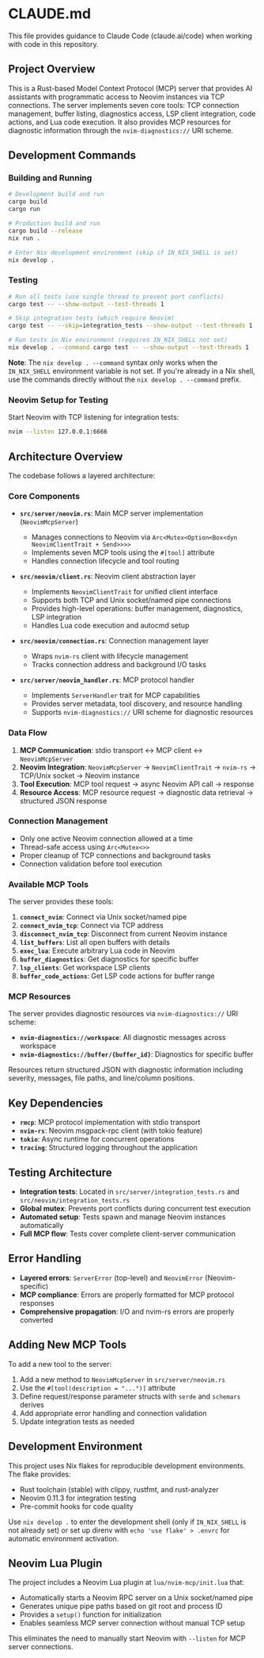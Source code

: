 # CLAUDE.md

This file provides guidance to Claude Code (claude.ai/code) when working
with code in this repository.

## Project Overview

This is a Rust-based Model Context Protocol (MCP) server that provides AI
assistants with programmatic access to Neovim instances via TCP connections.
The server implements seven core tools: TCP connection management, buffer
listing, diagnostics access, LSP client integration, code actions, and Lua
code execution. It also provides MCP resources for diagnostic information
through the `nvim-diagnostics://` URI scheme.

## Development Commands

### Building and Running

```bash
# Development build and run
cargo build
cargo run

# Production build and run
cargo build --release
nix run .

# Enter Nix development environment (skip if IN_NIX_SHELL is set)
nix develop .
```

### Testing

```bash
# Run all tests (use single thread to prevent port conflicts)
cargo test -- --show-output --test-threads 1

# Skip integration tests (which require Neovim)
cargo test -- --skip=integration_tests --show-output --test-threads 1

# Run tests in Nix environment (requires IN_NIX_SHELL not set)
nix develop . --command cargo test -- --show-output --test-threads 1
```

**Note**: The `nix develop . --command` syntax only works when the
`IN_NIX_SHELL` environment variable is not set. If you're already in a Nix
shell, use the commands directly without the `nix develop . --command` prefix.

### Neovim Setup for Testing

Start Neovim with TCP listening for integration tests:

```bash
nvim --listen 127.0.0.1:6666
```

## Architecture Overview

The codebase follows a layered architecture:

### Core Components

- **`src/server/neovim.rs`**: Main MCP server implementation (`NeovimMcpServer`)
  - Manages connections to Neovim via
    `Arc<Mutex<Option<Box<dyn NeovimClientTrait + Send>>>>`
  - Implements seven MCP tools using the `#[tool]` attribute
  - Handles connection lifecycle and tool routing

- **`src/neovim/client.rs`**: Neovim client abstraction layer
  - Implements `NeovimClientTrait` for unified client interface
  - Supports both TCP and Unix socket/named pipe connections
  - Provides high-level operations: buffer management, diagnostics, LSP integration
  - Handles Lua code execution and autocmd setup

- **`src/neovim/connection.rs`**: Connection management layer
  - Wraps `nvim-rs` client with lifecycle management
  - Tracks connection address and background I/O tasks

- **`src/server/neovim_handler.rs`**: MCP protocol handler
  - Implements `ServerHandler` trait for MCP capabilities
  - Provides server metadata, tool discovery, and resource handling
  - Supports `nvim-diagnostics://` URI scheme for diagnostic resources

### Data Flow

1. **MCP Communication**: stdio transport ↔ MCP client ↔ `NeovimMcpServer`
2. **Neovim Integration**: `NeovimMcpServer` → `NeovimClientTrait` → `nvim-rs` →
   TCP/Unix socket → Neovim instance
3. **Tool Execution**: MCP tool request → async Neovim API call → response
4. **Resource Access**: MCP resource request → diagnostic data retrieval →
   structured JSON response

### Connection Management

- Only one active Neovim connection allowed at a time
- Thread-safe access using `Arc<Mutex<>>`
- Proper cleanup of TCP connections and background tasks
- Connection validation before tool execution

### Available MCP Tools

The server provides these tools:

1. **`connect_nvim`**: Connect via Unix socket/named pipe
2. **`connect_nvim_tcp`**: Connect via TCP address
3. **`disconnect_nvim_tcp`**: Disconnect from current Neovim instance
4. **`list_buffers`**: List all open buffers with details
5. **`exec_lua`**: Execute arbitrary Lua code in Neovim
6. **`buffer_diagnostics`**: Get diagnostics for specific buffer
7. **`lsp_clients`**: Get workspace LSP clients
8. **`buffer_code_actions`**: Get LSP code actions for buffer range

### MCP Resources

The server provides diagnostic resources via `nvim-diagnostics://` URI scheme:

- **`nvim-diagnostics://workspace`**: All diagnostic messages across workspace
- **`nvim-diagnostics://buffer/{buffer_id}`**: Diagnostics for specific buffer

Resources return structured JSON with diagnostic information including severity,
messages, file paths, and line/column positions.

## Key Dependencies

- **`rmcp`**: MCP protocol implementation with stdio transport
- **`nvim-rs`**: Neovim msgpack-rpc client (with tokio feature)
- **`tokio`**: Async runtime for concurrent operations
- **`tracing`**: Structured logging throughout the application

## Testing Architecture

- **Integration tests**: Located in `src/server/integration_tests.rs` and
  `src/neovim/integration_tests.rs`
- **Global mutex**: Prevents port conflicts during concurrent test execution
- **Automated setup**: Tests spawn and manage Neovim instances automatically
- **Full MCP flow**: Tests cover complete client-server communication

## Error Handling

- **Layered errors**: `ServerError` (top-level) and `NeovimError` (Neovim-specific)
- **MCP compliance**: Errors are properly formatted for MCP protocol responses
- **Comprehensive propagation**: I/O and nvim-rs errors are properly converted

## Adding New MCP Tools

To add a new tool to the server:

1. Add a new method to `NeovimMcpServer` in `src/server/neovim.rs`
2. Use the `#[tool(description = "...")]` attribute
3. Define request/response parameter structs with `serde` and `schemars`
   derives
4. Add appropriate error handling and connection validation
5. Update integration tests as needed

## Development Environment

This project uses Nix flakes for reproducible development environments.
The flake provides:

- Rust toolchain (stable) with clippy, rustfmt, and rust-analyzer
- Neovim 0.11.3 for integration testing
- Pre-commit hooks for code quality

Use `nix develop .` to enter the development shell (only if `IN_NIX_SHELL` is
not already set) or set up direnv with `echo 'use flake' > .envrc` for
automatic environment activation.

## Neovim Lua Plugin

The project includes a Neovim Lua plugin at `lua/nvim-mcp/init.lua` that:

- Automatically starts a Neovim RPC server on a Unix socket/named pipe
- Generates unique pipe paths based on git root and process ID
- Provides a `setup()` function for initialization
- Enables seamless MCP server connection without manual TCP setup

This eliminates the need to manually start Neovim with `--listen` for MCP
server connections.

